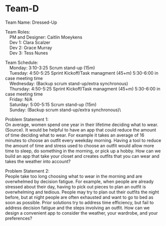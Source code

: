 # Team-D
Team Name: Dressed-Up

Team Roles:  
  &ensp;&ensp;PM and Designer: Caitlin Moeykens  
  &ensp;&ensp;Dev 1: Clara Scalzer\
  &ensp;&ensp;Dev 2: Grace Murray\
  &ensp;&ensp;Dev 3: Tess Nunes

  Team Schedule:   
    &ensp;&ensp;Monday:      3:10-3:25 Scrum stand-up (15m)\
    &ensp;&ensp;Tuesday:     4:50-5:25 Sprint Kickoff/Task managment (45+m) 5:30-6:00 in case meeting time\
    &ensp;&ensp;Wednesday:   (Backup scrum stand-up/extra synchronous)   
    &ensp;&ensp;Thursday:    4:50-5:25 Sprint Kickoff/Task managment (45+m) 5:30-6:00 in case meeting time\
    &ensp;&ensp;Friday:      N/A\
    &ensp;&ensp;Saturday:    5:00-5:15 Scrum stand-up (15m)\
    &ensp;&ensp;Sunday:      (Backup scrum stand-up/extra synchronous)\

Problem Statement 1:  
On average, women spend one year in their lifetime deciding what to wear. (Source). It would be helpful to have an app that could reduce the amount of time deciding what to wear. For example it takes an average of 16 minutes to choose an outfit every weekday morning. Having a tool to reduce the amount of time and stress used to choose an outfit would allow more time to sleep, do something in the morning, or pick up a hobby. How can we build an app that take your closet and creates outfits that you can wear and takes the weather into account?

Problem Statement 2:  
People take too long choosing what to wear in the morning and are overwhelmed by decision fatigue. For example, when people are already stressed about their day, having to pick out pieces to plan an outfit is overwhelming and tedious. People may try to plan out their outfits the night before, but at night people are often exhausted and want to go to bed as soon as possible. Prior solutions try to address time efficiency, but fail to address decision fatigue and the steps involving an outfit. How can we design a convenient app to consider the weather, your wardrobe, and your preferences?

